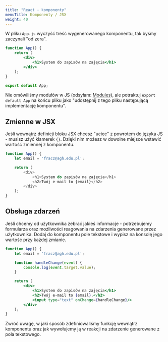 ```yaml
---
title: "React - komponenty"
menuTitle: Komponenty / JSX
weight: 40
---
```


W pliku `App.js` wyczyść treść wygenerowanego komponentu, tak byśmy
zaczynali "od zera".

```jsx
function App() {
    return (
        <div>
            <h1>System do zapisów na zajęcia</h1>
        </div>
    );
}

export default App;
```

Nie omówiliśmy modułów w JS (odsyłam: [Modules](https://javascript.info/modules-intro)),
ale potraktuj `export default App` na końcu pliku jako "udostępnij z tego pliku następującą implementację komponentu".

## Zmienne w JSX

Jeśli wewnątrz definicji bloku JSX chcesz "uciec" z powrotem do języka JS -
musisz użyć klamerek `{}`. Dzięki nim możesz w dowolne miejsce wstawić wartość
zmiennej z komponentu.

```js
function App() {
    let email = 'fracz@agh.edu.pl';

    return (
        <div>
            <h1>System do zapisów na zajęcia</h1>
            <h2>Twój e-mail to {email}</h2>
        </div>
    );
}
```

## Obsługa zdarzeń

Jeśli chcemy od użytkownika zebrać jakieś informacje - potrzebujemy formularza
oraz możliwości reagowania na zdarzenia generowane przez użytkownika. Dodaj
do komponentu pole tekstowe i wypisz na konsolę jego wartość przy każdej zmianie.

```jsx
function App() {
    let email = 'fracz@agh.edu.pl';

    function handleChange(event) {
        console.log(event.target.value);
    }

    return (
        <div>
            <h1>System do zapisów na zajęcia</h1>
            <h2>Twój e-mail to {email}.</h2>
            <input type="text" onChange={handleChange}/>
        </div>
    );
}
```

Zwróć uwagę, w jaki sposób zdefiniowaliśmy funkcję wewnątrz komponentu
oraz jak wywołujemy ją w reakcji na zdarzenie generowane z pola tekstowego.
